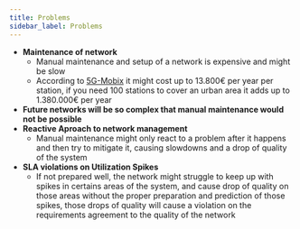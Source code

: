 ```yaml
---
title: Problems
sidebar_label: Problems
---
```


- **Maintenance of network**
    - Manual maintenance and setup of a network is expensive and might be slow
    - According to [5G-Mobix](https://www.5g-mobix.com/assets/files/5G-MOBIX-D6.6-Final-report-on-the-business-models-for-cross-border-5G-deployment-enabling-CAM_v2.0.pdf) it might cost up to 13.800€ per year per station, if you need 100 stations to cover an urban area it adds up to 1.380.000€ per year
- **Future networks will be so complex that manual maintenance would not be possible**
- **Reactive Aproach to network management**
    - Manual maintenance might only react to a problem after it happens and then try to mitigate it, causing slowdowns and a drop of quality of the system
- **SLA violations on Utilization Spikes**
    - If not prepared well, the network might struggle to keep up with spikes in certains areas of the system, and cause drop of quality on those areas without the proper preparation and prediction of those spikes, those drops of quality will cause a violation on the requirements agreement to the quality of the network
